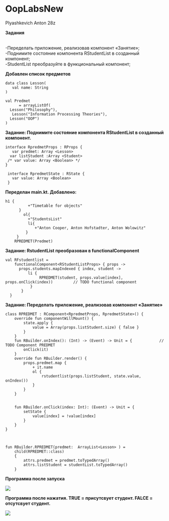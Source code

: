 # OopLabsNew
Plyashkevich Anton 28z

**Задания**

<br>-Переделать приложение, реализовав компонент «Занятие»;
<br>-Поднимите состояние компонента RStudentList в созданный компонент;
<br>-StudentList преобразуйте в функциональный компонент;

**Добавлен список предметов** 
 ```
 data class Lesson(
    val name: String
 )

 val Predmet
       = arrayListOf(
   Lesson("Philosophy"),
    Lesson("Information Processing Theories"),
   Lesson("OOP")
 )
```
**Задание: Поднимите состояние компонента RStudentList в созданный компонент.**
```
interface RpredmetProps : RProps {
   var predmet: Array <Lesson>
  var listStudent :Array <Student>
 /* var value: Array <Boolean> */
}

 interface RpredmetState : RState {
   var value: Array <Boolean>
 }
```
**Переделан main.kt. Добавлено:** 
```
h1 {
          +"Timetable for objects"
      }
        ol{
          +"StudentsList"
          li{
             +"Anton Cooper, Anton Hofstadter, Anton Wolowitz"
         }
     }
    RPREDMET(Predmet)
```
**Задание: RstudentList преобразован в functionalComponent**
```
val RFstudentlist =
    functionalComponent<RStudentListProps> { props ->
      props.students.mapIndexed { index, student ->
          li {
               RPREDMET(student, props.value[index], props.onClick(index))         // TODO functional component
           }
       }
  }
```
**Задание: Переделать приложение, реализовав компонент «Занятие»**
```
class RPREDMET : RComponent<RpredmetProps, RpredmetState>() {
    override fun componentWillMount() {
        state.apply {
            value = Array(props.listStudent.size) { false }
        }
    }
    fun RBuilder.onIndex(): (Int) -> (Event) -> Unit = {            // TODO Component PREDMET
        onClick(it)
    }
    override fun RBuilder.render() {
        props.predmet.map {
            + it.name
            ol {
                rstudentlist(props.listStudent, state.value, onIndex())
            }
        }
    }
 

    fun RBuilder.onClick(index: Int): (Event) -> Unit = {
        setState {
            value[index] = !value[index]
        }
    }
}



fun RBuilder.RPREDMET(predmet:  ArrayList<Lesson> ) =
    child(RPREDMET::class)
    {
        attrs.predmet = predmet.toTypedArray()
        attrs.listStudent = studentList.toTypedArray()
    }
```
**Программа после запуска**

<img src=https://cdn.discordapp.com/attachments/407510344509030400/691278564380639302/unknown.png>

 **Программа после нажатия. TRUE = присутсвует студент. FALCE = отсутсвует студент.**

<img src=https://cdn.discordapp.com/attachments/407510344509030400/691278697050669098/unknown.png>
